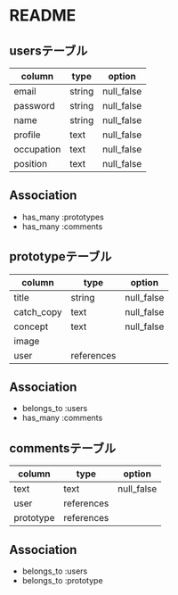 # README
## usersテーブル

| column     | type   | option     | 
| ---------- | ------ | ---------- | 
| email      | string | null_false | 
| password   | string | null_false | 
| name       | string | null_false |
| profile    | text   | null_false | 
| occupation | text   | null_false |
| position   | text   | null_false | 

## Association
- has_many :prototypes
- has_many :comments

## prototypeテーブル

| column     | type       | option     | 
| ---------- | ---------- | ---------- | 
| title      | string     | null_false | 
| catch_copy | text       | null_false | 
| concept    | text       | null_false | 
| image      |            |            | 
| user       | references |            |  

## Association
- belongs_to :users
- has_many :comments


## commentsテーブル

| column    | type       | option     | 
| --------- | ---------- | ---------- | 
| text      | text       | null_false | 
| user      | references |            | 
| prototype | references |            | 


## Association
- belongs_to :users
- belongs_to :prototype